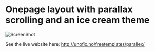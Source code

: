 # Onepage layout with parallax scrolling and an ice cream theme

![ScreenShot](http://unofix.no/freetemplates/parallex/thumb.png)


See the live website here: http://unofix.no/freetemplates/parallex/
